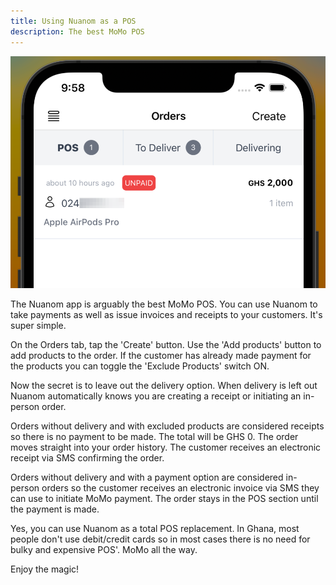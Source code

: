 ```yaml
---
title: Using Nuanom as a POS
description: The best MoMo POS
---
```


![Order POS section](../../../../assets/orders-pos.png)

The Nuanom app is arguably the best MoMo POS. You can use Nuanom to take payments as well as issue invoices and receipts to your customers. It's super simple.

On the Orders tab, tap the 'Create' button. Use the 'Add products' button to add products to the order. If the customer has already made payment for the products you can toggle the 'Exclude Products' switch ON.

Now the secret is to leave out the delivery option. When delivery is left out Nuanom automatically knows you are creating a receipt or initiating an in-person order.

Orders without delivery and with excluded products are considered receipts so there is no payment to be made. The total will be GHS 0. The order moves straight into your order history. The customer receives an electronic receipt via SMS confirming the order.

Orders without delivery and with a payment option are considered in-person orders so the customer receives an electronic invoice via SMS they can use to initiate MoMo payment. The order stays in the POS section until the payment is made.

Yes, you can use Nuanom as a total POS replacement. In Ghana, most people don't use debit/credit cards so in most cases there is no need for bulky and expensive POS'. MoMo all the way.

Enjoy the magic!